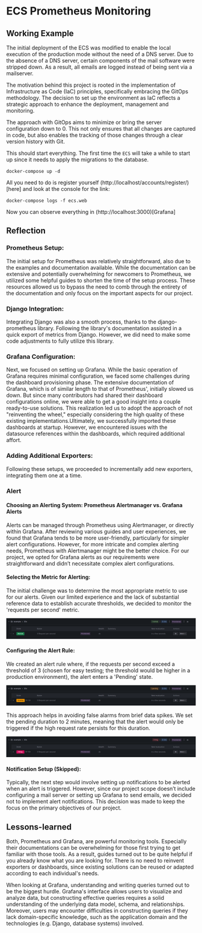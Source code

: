 # ECS Prometheus Monitoring

## Working Example

The initial deployment of the ECS was modified to enable the local execution of the production mode without the need of a DNS server. Due to the absence of a DNS server, certain components of the mail software were stripped down. As a result, all emails are logged instead of being sent via a mailserver.

The motivation behind this project is rooted in the implementation of Infrastructure as Code (IaC) principles, specifically embracing the GitOps methodology. The decision to set up the environment as IaC reflects a strategic approach to enhance the deployment, management and monitoring.

The approach with GitOps aims to minimize or bring the server configuration down to 0. This not only ensures that all changes are captured in code, but also enables the tracking of those changes through a clear version history with Git.

This should start everything. The first time the `ECS` will take a while to start up since it needs to apply the migrations to the database.

```
docker-compose up -d
```

All you need to do is register yourself (http://localhost/accounts/register/)[here] and look at the console for the link:

```
docker-compose logs -f ecs.web
```

Now you can observe everything in (http://localhost:3000)[Grafana]

## Reflection

### Prometheus Setup:

The initial setup for Prometheus was relatively straightforward, also due to the examples and documentation available. While the documentation can be extensive and potentially overwhelming for newcomers to Prometheus, we utilized some helpful guides to shorten the time of the setup process. These resources allowed us to bypass the need to comb through the entirety of the documentation and only focus on the important aspects for our project.

### Django Integration:

Integrating Django was also a smooth process, thanks to the django-prometheus library. Following the library's documentation assisted in a quick export of metrics from Django. However, we did need to make some code adjustments to fully utilize this library.

### Grafana Configuration:

Next, we focused on setting up Grafana. While the basic operation of Grafana requires minimal configuration, we faced some challenges during the dashboard provisioning phase. The extensive documentation of Grafana, which is of similar length to that of Prometheus', initially slowed us down.
But since many contributors had shared their dashboard configurations online, we were able to get a good insight into a couple ready-to-use solutions. This realization led us to adopt the approach of not "reinventing the wheel," especially considering the high quality of these existing implementations.Ultimately, we successfully imported these dashboards at startup. However, we encountered issues with the datasource references within the dashboards, which required additional affort.

### Adding Additional Exporters:

Following these setups, we proceeded to incrementally add new exporters, integrating them one at a time.

### Alert

#### Choosing an Alerting System: Prometheus Alertmanager vs. Grafana Alerts

Alerts can be managed through Prometheus using Alertmanager, or directly within Grafana. After reviewing various guides and user experiences, we found that Grafana tends to be more user-friendly, particularly for simpler alert configurations. However, for more intricate and complex alerting needs, Prometheus with Alertmanager might be the better choice. For our project, we opted for Grafana alerts as our requirements were straightforward and didn’t necessitate complex alert configurations.

#### Selecting the Metric for Alerting:

The initial challenge was to determine the most appropriate metric to use for our alerts. Given our limited experience and the lack of substantial reference data to establish accurate thresholds, we decided to monitor the 'requests per second' metric.

![Alert Normal](assets/alert1.png)

#### Configuring the Alert Rule:

We created an alert rule where, if the requests per second exceed a threshold of 3 (chosen for easy testing; the threshold would be higher in a production environment), the alert enters a 'Pending' state.

![Alert Normal](assets/alert2.png)

This approach helps in avoiding false alarms from brief data spikes. We set the pending duration to 2 minutes, meaning that the alert would only be triggered if the high request rate persists for this duration.

![Alert Normal](assets/alert3.png)

#### Notification Setup (Skipped):

Typically, the next step would involve setting up notifications to be alerted when an alert is triggered. However, since our project scope doesn’t include configuring a mail server or setting up Grafana to send emails, we decided not to implement alert notifications. This decision was made to keep the focus on the primary objectives of our project.

## Lessons-learned

Both, Prometheus and Grafana, are powerful monitoring tools. Especially their documentations can be overwhelming for those first trying to get familiar with those tools. As a result, guides turned out to be quite helpful if you already know what you are looking for. There is no need to reinvent exporters or dashboards, since existing solutions can be reused or adapted according to each individual's needs.

When looking at Grafana, understanding and writing queries turned out to be the biggest hurdle. Grafana's interface allows users to visualize and analyze data, but constructing effective queries requires a solid understanding of the underlying data model, schema, and relationships. Moreover, users may encounter difficulties in constructing queries if they lack domain-specific knowledge, such as the application domain and the technologies (e.g. Django, database systems) involved.
